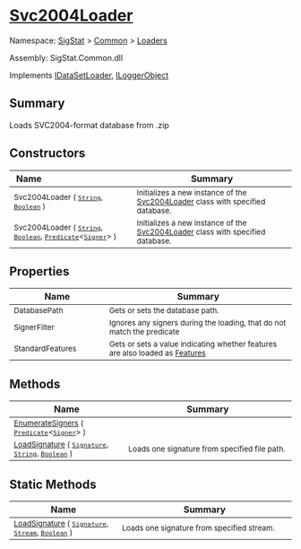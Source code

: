 # [Svc2004Loader](./Svc2004Loader.md)

Namespace: [SigStat]() > [Common](./../README.md) > [Loaders](./README.md)

Assembly: SigStat.Common.dll

Implements [IDataSetLoader](./IDataSetLoader.md), [ILoggerObject](./../ILoggerObject.md)

## Summary
Loads SVC2004-format database from .zip

## Constructors

| Name<a href="#"><img width=150></a> | Summary<a href="#"><img width=475></a> | 
| --- | --- | 
| <sub>Svc2004Loader ( [`String`](https://docs.microsoft.com/en-us/dotnet/api/System.String), [`Boolean`](https://docs.microsoft.com/en-us/dotnet/api/System.Boolean) )</sub>| <sub>Initializes a new instance of the [Svc2004Loader](https://github.com/hargitomi97/sigstat/blob/master/docs/md/SigStat/Common/Loaders/Svc2004Loader.md) class with specified database.</sub>| <br>
| <sub>Svc2004Loader ( [`String`](https://docs.microsoft.com/en-us/dotnet/api/System.String), [`Boolean`](https://docs.microsoft.com/en-us/dotnet/api/System.Boolean), [`Predicate`](https://docs.microsoft.com/en-us/dotnet/api/System.Predicate-1)\<[`Signer`](./../Signer.md)> )</sub>| <sub>Initializes a new instance of the [Svc2004Loader](https://github.com/hargitomi97/sigstat/blob/master/docs/md/SigStat/Common/Loaders/Svc2004Loader.md) class with specified database.</sub>| <br>


## Properties

| Name<a href="#"><img width=150></a> | Summary<a href="#"><img width=475></a> | 
| --- | --- | 
| <sub>DatabasePath</sub>| <sub>Gets or sets the database path.</sub>| <br>
| <sub>SignerFilter</sub>| <sub>Ignores any signers during the loading, that do not match the predicate</sub>| <br>
| <sub>StandardFeatures</sub>| <sub>Gets or sets a value indicating whether features are also loaded as [Features](https://github.com/hargitomi97/sigstat/blob/master/docs/md/SigStat/Common/Features.md)</sub>| <br>


## Methods

| Name<a href="#"><img width=150></a> | Summary<a href="#"><img width=475></a> | 
| --- | --- | 
| <sub>[EnumerateSigners](./Methods/Svc2004Loader-100664054.md) ( [`Predicate`](https://docs.microsoft.com/en-us/dotnet/api/System.Predicate-1)\<[`Signer`](./../Signer.md)> )</sub>| <sub></sub>| <br>
| <sub>[LoadSignature](./Methods/Svc2004Loader-100664055.md) ( [`Signature`](./../Signature.md), [`String`](https://docs.microsoft.com/en-us/dotnet/api/System.String), [`Boolean`](https://docs.microsoft.com/en-us/dotnet/api/System.Boolean) )</sub>| <sub>Loads one signature from specified file path.</sub>| <br>


## Static Methods

| Name<a href="#"><img width=150></a> | Summary<a href="#"><img width=475></a> | 
| --- | --- | 
| <sub>[LoadSignature](./Methods/Svc2004Loader-100664056.md) ( [`Signature`](./../Signature.md), [`Stream`](https://docs.microsoft.com/en-us/dotnet/api/System.IO.Stream), [`Boolean`](https://docs.microsoft.com/en-us/dotnet/api/System.Boolean) )</sub>| <sub>Loads one signature from specified stream.</sub>| <br>


